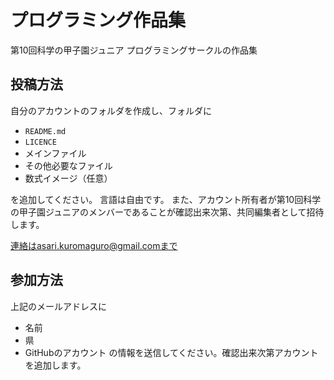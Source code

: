 # プログラミング作品集
第10回科学の甲子園ジュニア プログラミングサークルの作品集

## 投稿方法
自分のアカウントのフォルダを作成し、フォルダに

- `README.md`
- `LICENCE`
- メインファイル
- その他必要なファイル
- 数式イメージ（任意）

を追加してください。
言語は自由です。
また、アカウント所有者が第10回科学の甲子園ジュニアのメンバーであることが確認出来次第、共同編集者として招待します。

連絡はasari.kuromaguro@gmail.comまで

## 参加方法
上記のメールアドレスに
- 名前
- 県
- GitHubのアカウント
の情報を送信してください。確認出来次第アカウントを追加します。

